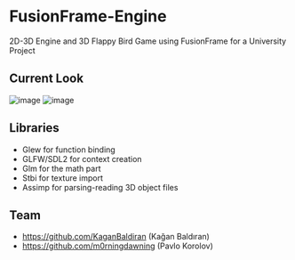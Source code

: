 # FusionFrame-Engine
2D-3D Engine and 3D Flappy Bird Game using FusionFrame for a University Project 
## Current Look

![image](https://github.com/KaganBaldiran/FusionFrame-Engine/assets/80681941/c91fbb11-4aed-43df-9609-cc436a45ac29)
![image](https://github.com/KaganBaldiran/FusionFrame-Engine/assets/80681941/6fcf6b5d-97f7-44e8-b87b-5f077a276aea)

## Libraries 
- Glew for function binding
- GLFW/SDL2 for context creation
- Glm for the math part
- Stbi for texture import
- Assimp for parsing-reading 3D object files

## Team
- https://github.com/KaganBaldiran (Kağan Baldıran)
- https://github.com/m0rningdawning (Pavlo Korolov)
  
